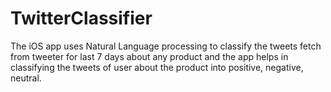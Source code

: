 # TwitterClassifier
The iOS app uses Natural Language processing to classify the tweets fetch from tweeter for last 7 days about any product and the app helps in classifying the tweets of user about the product into positive, negative, neutral.
